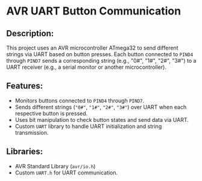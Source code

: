 # AVR UART Button Communication

## Description:
This project uses an AVR microcontroller ATmega32 to send different strings via UART based on button presses. Each button connected to `PIND4` through `PIND7` sends a corresponding string (e.g., "0#", "1#", "2#", "3#") to a UART receiver (e.g., a serial monitor or another microcontroller).

## Features:
- Monitors buttons connected to `PIND4` through `PIND7`.
- Sends different strings (`"0#"`, `"1#"`, `"2#"`, `"3#"`) over UART when each respective button is pressed.
- Uses bit manipulation to check button states and send data via UART.
- Custom `UART` library to handle UART initialization and string transmission.

## Libraries:
- AVR Standard Library (`avr/io.h`)
- Custom `UART.h` for UART communication.
